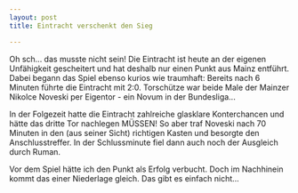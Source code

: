 ```yaml
---
layout: post
title: Eintracht verschenkt den Sieg

---
```


Oh sch... das musste nicht sein! Die Eintracht ist heute an der eigenen Unfähigkeit gescheitert und hat deshalb nur einen Punkt aus Mainz entführt. Dabei begann das Spiel ebenso kurios wie traumhaft: Bereits nach 6 Minuten führte die Eintracht mit 2:0. Torschütze war beide Male der Mainzer Nikolce Noveski per Eigentor - ein Novum in der Bundesliga... 

In der Folgezeit hatte die Eintracht zahlreiche glasklare Konterchancen und hätte das dritte Tor nachlegen MÜSSEN! So aber traf Noveski nach 70 Minuten in den (aus seiner Sicht) richtigen Kasten und besorgte den Anschlusstreffer. In der Schlussminute fiel dann auch noch der Ausgleich durch Ruman.

Vor dem Spiel hätte ich den Punkt als Erfolg verbucht. Doch im Nachhinein kommt das einer Niederlage gleich. Das gibt es einfach nicht...
